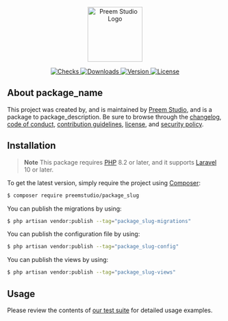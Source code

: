 <p align="center">
    <a href="https://preem.studio" target="_blank">
        <img src="https://raw.githubusercontent.com/PreemStudio/assets/main/logo-text.svg" width="128" alt="Preem Studio Logo" />
    </a>
</p>

<p align="center">
    <a href="https://github.com/PreemStudio/package_slug/actions">
        <img src="https://badge.sh/github/check-runs/PreemStudio/package_slug" alt="Checks" />
    </a>
    <a href="https://packagist.org/packages/preemstudio/package_slug">
        <img src="https://badge.sh/packagist/downloads/PreemStudio/package_slug" alt="Downloads" />
    </a>
    <a href="https://packagist.org/packages/preemstudio/package_slug">
        <img src="https://badge.sh/packagist/version/PreemStudio/package_slug" alt="Version" />
    </a>
    <a href="https://packagist.org/packages/preemstudio/package_slug">
        <img src="https://badge.sh/packagist/license/PreemStudio/package_slug" alt="License" />
    </a>
</p>

## About package_name

This project was created by, and is maintained by [Preem Studio](https://github.com/PreemStudio), and is a package to package_description. Be sure to browse through the [changelog](CHANGELOG.md), [code of conduct](.github/CODE_OF_CONDUCT.md), [contribution guidelines](.github/CONTRIBUTING.md), [license](LICENSE), and [security policy](.github/SECURITY.md).

## Installation

> **Note**
> This package requires [PHP](https://www.php.net/) 8.2 or later, and it supports [Laravel](https://laravel.com/) 10 or later.

To get the latest version, simply require the project using [Composer](https://getcomposer.org/):

```bash
$ composer require preemstudio/package_slug
```

You can publish the migrations by using:

```bash
$ php artisan vendor:publish --tag="package_slug-migrations"
```

You can publish the configuration file by using:

```bash
$ php artisan vendor:publish --tag="package_slug-config"
```

You can publish the views by using:

```bash
$ php artisan vendor:publish --tag="package_slug-views"
```

## Usage

Please review the contents of [our test suite](/tests) for detailed usage examples.
